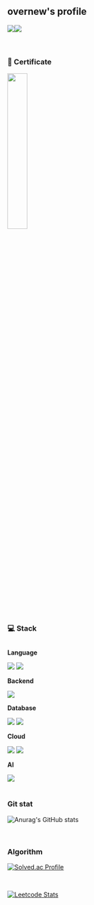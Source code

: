 

## overnew's profile
<div style="display:flex; flex-direction:row;">
<a href="https://everenew.tistory.com"><img src="https://img.shields.io/badge/Tistory-7BD34E?style=for-the-badge&logo=Tistory&logoColor=white"> 
</a>
<a href="mailto:ehdls1303@gmail.com"><img src="https://img.shields.io/badge/Gmail-EA4335?style=for-the-badge&logo=Gmail&logoColor=white"> 
</a>
</div><br><br>

### 🏅 Certificate
<a href="https://www.credly.com/badges/6329c397-c867-4308-8fc3-a9800979be7a/public_url" target="_blank"><img src="https://github.com/overnew/overnew/assets/43613584/ec0fd47c-6efc-4360-90f9-1e14e8325d9c" width="30%" height="30%" /></a>

<br><br>

### 💻 Stack
<div style="display:flex; flex-direction:column; align-items:flex-start;">
    <!-- Language -->
    <p><strong>Language</strong></p>
    <div>
        <img src="https://img.shields.io/badge/Java-007396?style=for-the-badge&logo=Java&logoColor=white"> 
        <img src="https://img.shields.io/badge/python-3776AB?style=for-the-badge&logo=python&logoColor=white"> 
    </div>
    <!-- Backend -->
    <p><strong>Backend</strong></p>
    <div>
        <img src="https://img.shields.io/badge/Spring Boot-6DB33F?style=for-the-badge&logo=spring boot&logoColor=white"> 
    </div>
    <!-- Database -->
    <p><strong>Database</strong></p>
    <div>
        <img src="https://img.shields.io/badge/mysql-4479A1?style=for-the-badge&logo=mysql&logoColor=white"> 
        <img src="https://img.shields.io/badge/amazondynamodb-4053D6?style=for-the-badge&logo=amazondynamodb&logoColor=white">
    </div>
    <!-- Cloud -->
    <p><strong>Cloud</strong></p>
    <div>
        <img src="https://img.shields.io/badge/Amazon AWS-232F3E?style=for-the-badge&logo=amazon aws&logoColor=white"> 
        <img src="https://img.shields.io/badge/elasticcloud-005571?style=for-the-badge&logo=elasticcloud&logoColor=white">
    </div>
    <!-- AI -->
    <p><strong>AI</strong></p>
    <div>
        <img src="https://img.shields.io/badge/pytorch-EE4C2C?style=for-the-badge&logo=pytorch&logoColor=white">
</div><br>
</div>

### Git stat
![Anurag's GitHub stats](https://github-readme-stats.vercel.app/api?username=overnew&show_icons=true&theme=radical)

<br>

### Algorithm
[![Solved.ac Profile](http://mazassumnida.wtf/api/v2/generate_badge?boj=jin1303)](https://solved.ac/jin1303/)

<br>

[![Leetcode Stats](https://leetcard.jacoblin.cool/overnew?theme=light,unicorn)](https://leetcode.com/overnew)
